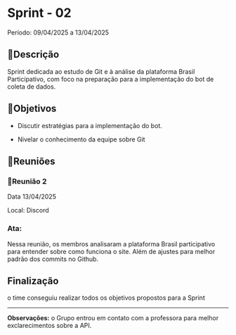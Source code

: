 # Sprint - 02 

Período: 09/04/2025 a 13/04/2025

## 📄Descrição

Sprint dedicada ao estudo de Git e à análise da plataforma Brasil Participativo, com foco na preparação para a implementação do bot de coleta de dados.

## 🎯Objetivos

* Discutir estratégias para a implementação do bot.

* Nivelar o conhecimento da equipe sobre Git

## 🧩Reuniões

### 📅Reunião 2

Data 13/04/2025

Local: Discord

### Ata:

Nessa reunião, os membros analisaram a plataforma Brasil participativo para entender sobre como funciona o site. Além de ajustes para melhor padrão dos commits no Github. 


## Finalização

o time conseguiu realizar todos os objetivos propostos para a Sprint

--- 

**Observações:**
o Grupo entrou em contato com a professora para melhor exclarecimentos sobre a API. 